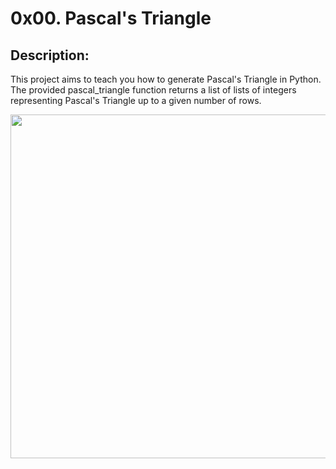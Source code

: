 # 0x00. Pascal's Triangle 


## Description:

This project aims to teach you how to generate Pascal's Triangle in Python. The provided pascal_triangle function returns a list of lists of integers representing Pascal's Triangle up to a given number of rows.

<p align="center"> <img src="https://sciencenotes.org/wp-content/uploads/2022/10/Pascals-Triangle.png" width="550" higth="550">

